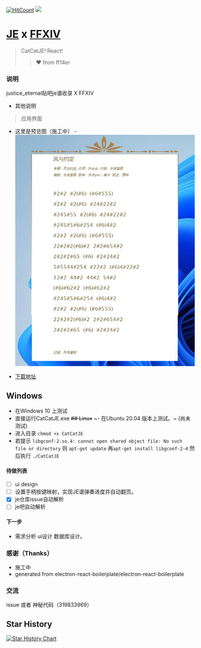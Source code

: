 
[![HitCount](http://hits.dwyl.com/kokolokksk/catcat-je-react.svg)](http://hits.dwyl.com/kokolokksk/catcat-je-react)
![](https://img.shields.io/github/stars/kokolokksk/catcat-je-react?color=green&style=flat-square)
# [JE](https://github.com/zytx121/je) x [FFXIV](https://ff.web.sdo.com/web8/index.html#/)

> CatCatJE! React!
> > ❤ from ff14er
### 说明
 justice_eternal贴吧je谱收录 X FFXIV

- 其他说明
>应用界面
 - 这里是预览图（施工中）
 -![](./zread/paper.jpg)

- [下载地址](https://github.com/kokolokksk/catcat-je-react/releases/latest)
## Windows
- 在Windows 10 上测试
- 直接运行CatCatJE.exe
~~## Linux~~
~- 在Ubuntu 20.04 版本上测试。~ (尚未测试)
- 进入目录 ```chmod +x CatCatJE```
- 若提示  ```libgconf-2.so.4: cannot open shared object file: No such file or directory``` 则 ```apt-get update``` 再```apt-get install libgconf-2-4``` 然后执行 ```./CatCatJE```

#### 待做列表
- [ ] ui design
- [ ] 设置手柄按键映射，实现JE谱弹奏进度并自动翻页。
- [x] je仓库issue自动解析 
- [ ] je吧自动解析 

#### 下一步
- 需求分析 ui设计 数据库设计。

### 感谢（Thanks）
- 施工中
- generated from electron-react-boilerplate/electron-react-boilerplate

### 交流
issue 或者 神秘代码（319833969）

## Star History

[![Star History Chart](https://api.star-history.com/svg?repos=kokolokksk/catcat-je-react&type=Date)](https://star-history.com/#kokolokksk/catcat-je-react&Date)

